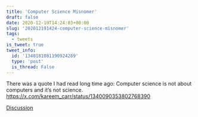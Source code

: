 ```yaml
---
title: 'Computer Science Misnomer'
draft: false
date: 2020-12-19T14:24:03+00:00
slug: '202012191424-computer-science-misnomer'
tags:
  - tweets
is_tweet: true
tweet_info:
  id: '1340181081190924289'
  type: 'post'
  is_thread: False
---
```




There was a quote I had read long time ago: Computer science is not about computers and it’s not science. <https://x.com/kareem_carr/status/1340090353802768390>

[Discussion](https://x.com/sytelus/status/1340181081190924289)
